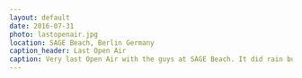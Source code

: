 ```yaml
---
layout: default
date: 2016-07-31
photo: lastopenair.jpg
location: SAGE Beach, Berlin Germany
caption_header: Last Open Air
caption: Very last Open Air with the guys at SAGE Beach. It did rain but the music was so good! It was also my last day in Berlin. Thanks for the good vibes and lifestyle <3
---
```

